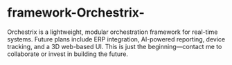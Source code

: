 # framework-Orchestrix-
Orchestrix is a lightweight, modular orchestration framework for real-time systems. Future plans include ERP integration, AI-powered reporting, device tracking, and a 3D web-based UI. This is just the beginning—contact me to collaborate or invest in building the future.
